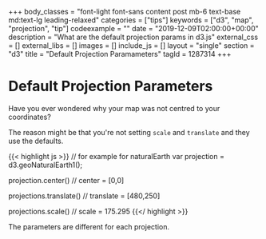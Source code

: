 +++
body_classes = "font-light font-sans content post mb-6 text-base md:text-lg leading-relaxed"
categories = ["tips"]
keywords = ["d3", "map", "projection", "tip"]
codeexample = ""
date = "2019-12-09T02:00:00+00:00"
description = "What are the default projection params in d3.js"
external_css = []
external_libs = []
images = []
include_js = []
layout = "single"
section = "d3"
title = "Default Projection Paramameters"
tagId = 1287314
+++

# Default Projection Parameters

Have you ever wondered why your map was not centred to your coordinates?

The reason might be that you're not setting `scale` and `translate` and they use the defaults.

{{< highlight js >}}
// for example for naturalEarth
var projection = d3.geoNaturalEarth1();

projection.center()
// center = [0,0]

projections.translate()
// translate = [480,250]

projections.scale()
// scale = 175.295
{{</ highlight >}}

The parameters are different for each projection.
